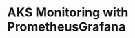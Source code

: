 # AKS Monitoring with PrometheusGrafana                                                                                                                                                                                                                                                                                                                                                      
